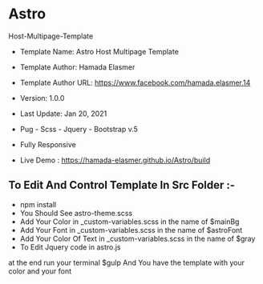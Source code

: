 # Astro
 Host-Multipage-Template
 
- Template Name: Astro Host Multipage Template

- Template Author: Hamada Elasmer

- Template Author URL: https://www.facebook.com/hamada.elasmer.14

- Version: 1.0.0

- Last Update: Jan 20, 2021

- Pug - Scss - Jquery - Bootstrap v.5

- Fully Responsive

- Live Demo : https://hamada-elasmer.github.io/Astro/build

## To Edit And Control Template In Src Folder :-
- npm install
- You Should See astro-theme.scss
- Add Your Color in  _custom-variables.scss in the name of $mainBg 
- Add Your Font in  _custom-variables.scss in the name of $astroFont
- Add Your Color Of Text in _custom-variables.scss in the name of  $gray
- To Edit Jquery code in astro.js 

at the end run your terminal $gulp 
    And You have the template with your color and your font 